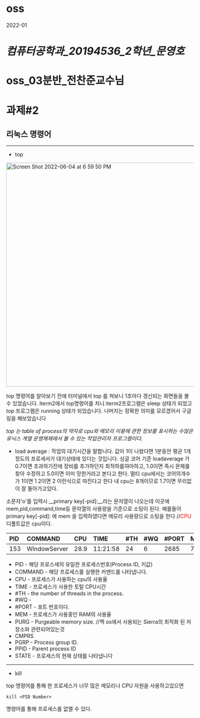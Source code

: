 # oss
2022-01


# ***컴퓨터공학과_20194536_2학년_문영호***
# __oss_03분반_전찬준교수님__
# 과제#2

## 리눅스 명령어
---------------------

* top

<img width="600" alt="Screen Shot 2022-06-04 at 6 59 50 PM" src="https://user-images.githubusercontent.com/82320750/171994516-05f92148-e096-40c1-af85-d8e9292305cc.png">

top 명령어를 알아보기 전에 터미널에서 top 를 쳐보니 1초마다 갱신되는 화면들을 볼 수 있었습니다.
iterm2에서 top명령어를 치니 iterm2프로그램은 sleep 상태가 되었고 top 프로그램은 running 상태가 되었습니다.
나머지는 정확한 의미를 모르겠어서 구글링을 해보았습니다

_top 는 table of process의 약자로 cpu와 메모리 이용에 관한 정보를 표시하는 수많은 유닉스 계열 운영체제에서 볼 수 있는 작업관리자 프로그램이다._


* load average : 작업의 대기시간을 말합니다. 값이 1이 나왔다면 1분동안 평균 1개 정도의 프로세서가 대기상태에 있다는 것입니다. 싱글 코어 기준 loadaverage 가 0.7이면 초과하기전에 장비를 추가하던지 최적하를햐아하고, 1.0이면 즉시 문제를 찾아 수정하고 5.0이면 이미 망한거라고 본다고 한다. 멀티 cpu에서는 코어의개수가 1이면 1 2이면 2 이런식으로 따진다고 한다 내 cpu는 8개이므로 1.7이면 무리없이 잘 돌아가고있다.

소문자'o'를 입력시 __primary key[-pid]:__라는 문자열이 나오는데 이곳에 mem,pid,command,time등 문자열의 사용량을 기준으로 소팅이 된다.
예를들어 primary key[-pid]: 에 mem 을 입력하였다면 메모리 사용량으로 소팅을 한다
//<span style="color:red">CPU</span>디폴트값은 cpu이다.

|PID|COMMAND|CPU|TIME|#TH|#WQ|#PORT|MEM|PURG|CMPRS|PGRP|PPID|STATE|
|:---|:-------|:---|:---- |:---|:---|:-----|:---|:----|:-----|:----|:----|:-----|
|153| WindowServer|28.9|11:21:58|24|6|2685|743M+|185M|246M|153|1|sleeping|

* PID - 해당 프로스세의 유일한 프로세스번호(Process ID, 키값)
* COMMAND - 해당 프로세스를 실행한 커맨드를 나타냅니다.
* CPU - 프로세스가 사용하는 cpu의 사용율
* TIME - 프로세스가 사용한 토탈 CPU시간
* #TH - the number of threads in the process.
* #WQ - 
* #PORT -  포트 번호이다.
* MEM - 프로세스가 사용중인 RAM의 사용율
* PURG - Purgeable memory size. //맥 os에서 사용되는 Sierra의 최적화 된 저장소와 관련되어있는것
* CMPRS
* PGRP - Process group ID.
* PPID - Parent process ID
* STATE - 프로세스의 현재 상태를 나타냅니다



----------------
* kill

top 명령어를 통해 한 프로세스가 너무 많은 메모리나 CPU 자원을 사용하고있으면 


`kill <PID Number>`

명령어를 통해 프로세스를 없앨 수 있다.




